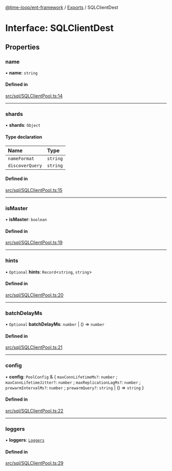 [@time-loop/ent-framework](../README.md) / [Exports](../modules.md) / SQLClientDest

# Interface: SQLClientDest

## Properties

### name

• **name**: `string`

#### Defined in

[src/sql/SQLClientPool.ts:14](https://github.com/clickup/rest-client/blob/master/src/sql/SQLClientPool.ts#L14)

___

### shards

• **shards**: `Object`

#### Type declaration

| Name | Type |
| :------ | :------ |
| `nameFormat` | `string` |
| `discoverQuery` | `string` |

#### Defined in

[src/sql/SQLClientPool.ts:15](https://github.com/clickup/rest-client/blob/master/src/sql/SQLClientPool.ts#L15)

___

### isMaster

• **isMaster**: `boolean`

#### Defined in

[src/sql/SQLClientPool.ts:19](https://github.com/clickup/rest-client/blob/master/src/sql/SQLClientPool.ts#L19)

___

### hints

• `Optional` **hints**: `Record`<`string`, `string`\>

#### Defined in

[src/sql/SQLClientPool.ts:20](https://github.com/clickup/rest-client/blob/master/src/sql/SQLClientPool.ts#L20)

___

### batchDelayMs

• `Optional` **batchDelayMs**: `number` \| () => `number`

#### Defined in

[src/sql/SQLClientPool.ts:21](https://github.com/clickup/rest-client/blob/master/src/sql/SQLClientPool.ts#L21)

___

### config

• **config**: `PoolConfig` & { `maxConnLifetimeMs?`: `number` ; `maxConnLifetimeJitter?`: `number` ; `maxReplicationLagMs?`: `number` ; `prewarmIntervalMs?`: `number` ; `prewarmQuery?`: `string` \| () => `string`  }

#### Defined in

[src/sql/SQLClientPool.ts:22](https://github.com/clickup/rest-client/blob/master/src/sql/SQLClientPool.ts#L22)

___

### loggers

• **loggers**: [`Loggers`](Loggers.md)

#### Defined in

[src/sql/SQLClientPool.ts:29](https://github.com/clickup/rest-client/blob/master/src/sql/SQLClientPool.ts#L29)
